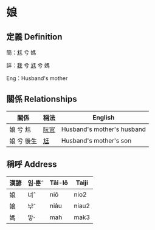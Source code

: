 # 娘
## 定義 Definition
簡：[尪](member17.md) 兮 媽

詳：[我](member1.md) 兮 [尪](member17.md) 兮 媽

Eng：Husband's mother

## 關係 Relationships

關係 | 稱法 | English
--- | --- | --- 
娘 兮 尪 | [阮官](member57.md) | Husband's mother's husband
娘 兮 後生 | [尪](member17.md) | Husband's mother's son


## 稱呼 Address

漢諺 | 임·뿐ˆ | Tâi-lô | Taiji
--- | --- | --- | --- 
娘 | 녀ˆ | niô | nio2 
娘 | ᄂᆤˆ | niâu | niau2 
媽 | 맣· | mah | mak3 
